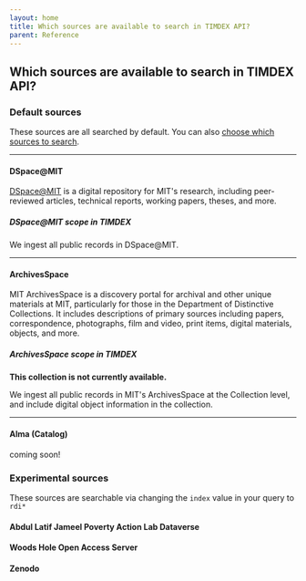 ```yaml
---
layout: home
title: Which sources are available to search in TIMDEX API?
parent: Reference
---
```


## Which sources are available to search in TIMDEX API?

### Default sources

These sources are all searched by default. You can also [choose which sources to search](../howto/limiting-your-search-to-specified-sources.md).

---

#### DSpace@MIT

[DSpace@MIT](https://dspace.mit.edu) is a digital repository for MIT's research, including peer-reviewed articles, technical reports, working papers, theses, and more.

##### DSpace@MIT scope in TIMDEX

We ingest all public records in DSpace@MIT.

---

#### ArchivesSpace

MIT ArchivesSpace is a discovery portal for archival and other unique materials at MIT, particularly for those in the Department of Distinctive Collections. It includes descriptions of primary sources including papers, correspondence, photographs, film and video, print items, digital materials, objects, and more.

##### ArchivesSpace scope in TIMDEX

**This collection is not currently available.**

We ingest all public records in MIT's ArchivesSpace at the Collection level, and include digital object information in the collection.

---

#### Alma (Catalog)

coming soon!

### Experimental sources

These sources are searchable via changing the `index` value in your query to `rdi*`

#### Abdul Latif Jameel Poverty Action Lab Dataverse

#### Woods Hole Open Access Server

#### Zenodo
